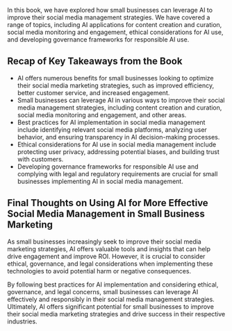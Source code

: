 

In this book, we have explored how small businesses can leverage AI to improve their social media management strategies. We have covered a range of topics, including AI applications for content creation and curation, social media monitoring and engagement, ethical considerations for AI use, and developing governance frameworks for responsible AI use.

Recap of Key Takeaways from the Book
------------------------------------

* AI offers numerous benefits for small businesses looking to optimize their social media marketing strategies, such as improved efficiency, better customer service, and increased engagement.
* Small businesses can leverage AI in various ways to improve their social media management strategies, including content creation and curation, social media monitoring and engagement, and other areas.
* Best practices for AI implementation in social media management include identifying relevant social media platforms, analyzing user behavior, and ensuring transparency in AI decision-making processes.
* Ethical considerations for AI use in social media management include protecting user privacy, addressing potential biases, and building trust with customers.
* Developing governance frameworks for responsible AI use and complying with legal and regulatory requirements are crucial for small businesses implementing AI in social media management.

Final Thoughts on Using AI for More Effective Social Media Management in Small Business Marketing
-------------------------------------------------------------------------------------------------

As small businesses increasingly seek to improve their social media marketing strategies, AI offers valuable tools and insights that can help drive engagement and improve ROI. However, it is crucial to consider ethical, governance, and legal considerations when implementing these technologies to avoid potential harm or negative consequences.

By following best practices for AI implementation and considering ethical, governance, and legal concerns, small businesses can leverage AI effectively and responsibly in their social media management strategies. Ultimately, AI offers significant potential for small businesses to improve their social media marketing strategies and drive success in their respective industries.